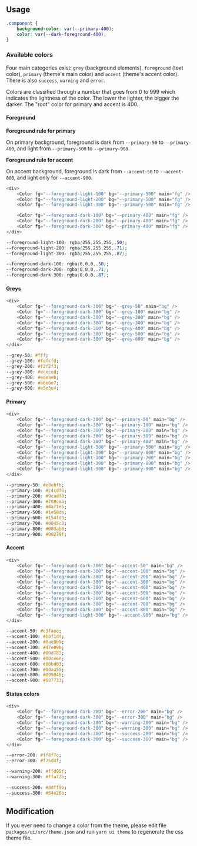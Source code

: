 ## Usage

```css
.component {
    background-color: var(--primary-400);
    color: var(--dark-foreground-400);
}
```

### Available colors

Four main categories exist: `grey` (background elements), `foreground` (text color), `primary` (theme's main color) and `accent` (theme's accent color).
There is also `success`, `warning` and `error`.

Colors are classified through a number that goes from 0 to 999 which indicates the lightness of the color. The lower the lighter, the bigger the darker.
The "root" color for primary and accent is 400.

#### Foreground

**Foreground rule for primary**

On primary background, foreground is dark from `--primary-50` to `--primary-400`, and light from `--primary-500` to `--primary-900`.

**Foreground rule for accent**

On accent background, foreground is dark from `--accent-50` to `--accent-800`, and light only for `--accent-900`.

```js noeditor
<div>
    <Color fg="--foreground-light-100" bg="--primary-500" main="fg" />
    <Color fg="--foreground-light-200" bg="--primary-500" main="fg" />
    <Color fg="--foreground-light-300" bg="--primary-500" main="fg" />

    <Color fg="--foreground-dark-100" bg="--primary-400" main="fg" />
    <Color fg="--foreground-dark-200" bg="--primary-400" main="fg" />
    <Color fg="--foreground-dark-300" bg="--primary-400" main="fg" />
</div>
```

```css
--foreground-light-100: rgba(255,255,255,.50);
--foreground-light-200: rgba(255,255,255,.71);
--foreground-light-300: rgba(255,255,255,.87);

--foreground-dark-100: rgba(0,0,0,.50);
--foreground-dark-200: rgba(0,0,0,.71);
--foreground-dark-300: rgba(0,0,0,.87);
```

#### Greys

```js noeditor
<div>
    <Color fg="--foreground-dark-300" bg="--grey-50" main="bg" />
    <Color fg="--foreground-dark-300" bg="--grey-100" main="bg" />
    <Color fg="--foreground-dark-300" bg="--grey-200" main="bg" />
    <Color fg="--foreground-dark-300" bg="--grey-300" main="bg" />
    <Color fg="--foreground-dark-300" bg="--grey-400" main="bg" />
    <Color fg="--foreground-dark-300" bg="--grey-500" main="bg" />
    <Color fg="--foreground-dark-300" bg="--grey-600" main="bg" />
</div>
```

```css
--grey-50: #fff;
--grey-100: #fcfcfd;
--grey-200: #f2f2f3;
--grey-300: #ececed;
--grey-400: #eaeaeb;
--grey-500: #e6e6e7;
--grey-600: #e3e3e4;
```

#### Primary

```js noeditor
<div>
    <Color fg="--foreground-dark-300" bg="--primary-50" main="bg" />
    <Color fg="--foreground-dark-300" bg="--primary-100" main="bg" />
    <Color fg="--foreground-dark-300" bg="--primary-200" main="bg" />
    <Color fg="--foreground-dark-300" bg="--primary-300" main="bg" />
    <Color fg="--foreground-dark-300" bg="--primary-400" main="bg" />
    <Color fg="--foreground-light-300" bg="--primary-500" main="bg" />
    <Color fg="--foreground-light-300" bg="--primary-600" main="bg" />
    <Color fg="--foreground-light-300" bg="--primary-700" main="bg" />
    <Color fg="--foreground-light-300" bg="--primary-800" main="bg" />
    <Color fg="--foreground-light-300" bg="--primary-900" main="bg" />
</div>
```

```css
--primary-50: #e8ebfb;
--primary-100: #c4cdf6;
--primary-200: #9cadf0;
--primary-300: #708cea;
--primary-400: #4a71e5;
--primary-500: #1e58da;
--primary-600: #154fd0;
--primary-700: #0045c3;
--primary-800: #003ab6;
--primary-900: #00279f;
```

#### Accent

```js noeditor
<div>
    <Color fg="--foreground-dark-300" bg="--accent-50" main="bg" />
    <Color fg="--foreground-dark-300" bg="--accent-100" main="bg" />
    <Color fg="--foreground-dark-300" bg="--accent-200" main="bg" />
    <Color fg="--foreground-dark-300" bg="--accent-300" main="bg" />
    <Color fg="--foreground-dark-300" bg="--accent-400" main="bg" />
    <Color fg="--foreground-dark-300" bg="--accent-500" main="bg" />
    <Color fg="--foreground-dark-300" bg="--accent-600" main="bg" />
    <Color fg="--foreground-dark-300" bg="--accent-700" main="bg" />
    <Color fg="--foreground-dark-300" bg="--accent-800" main="bg" />
    <Color fg="--foreground-light-300" bg="--accent-900" main="bg" />
</div>
```

```css
--accent-50: #e3faee;
--accent-100: #bbf1d4;
--accent-200: #8ae9b9;
--accent-300: #47e09b;
--accent-400: #00d783;
--accent-500: #00ce6e;
--accent-600: #00bd63;
--accent-700: #00aa55;
--accent-800: #009849;
--accent-900: #007733;
```

#### Status colors

```js noeditor
<div>
    <Color fg="--foreground-dark-300" bg="--error-200" main="bg" />
    <Color fg="--foreground-dark-300" bg="--error-300" main="bg" />
    <Color fg="--foreground-dark-300" bg="--warning-200" main="bg" />
    <Color fg="--foreground-dark-300" bg="--warning-300" main="bg" />
    <Color fg="--foreground-dark-300" bg="--success-200" main="bg" />
    <Color fg="--foreground-dark-300" bg="--success-300" main="bg" />
</div>
```

```css
--error-200: #ff8f7c;
--error-300: #f75d4f;

--warning-200: #ffd95f;
--warning-300: #ffa72b;

--success-200: #8dff9b;
--success-300: #54e26b;
```

## Modification

If you ever need to change a color from the theme, please edit file `packages/ui/src/theme.json` and run `yarn ui theme` to regenerate the css theme file.
